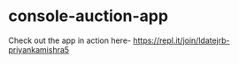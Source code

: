 # console-auction-app

Check out the app in action here-
https://repl.it/join/ldatejrb-priyankamishra5
